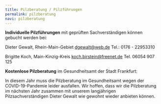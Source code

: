 ```yaml
---
title: Pilzberatung / Pilzführungen
permalink: pilzberatung
navi: pilzberatung
---
```

**Individuelle Pilzführungen** mit geprüften Sachverständigen können gebucht werden bei:

Dieter Gewalt, Rhein-Main-Gebiet   dgewalt@web.de   Tel.: 0176 - 22953310

Brigitte Koch, Main-Kinzig-Kreis  koch.birstein@freenet.de      Tel. 06054 907 125

**Kostenlose Pilzberatung** im Gesundheitsamt der Stadt Frankfurt:

In diesem Jahr muss die Pilzberatung im Gesundheitsamt wegen der COVID-19-Pandemie leider ausfallen. Wir hoffen, dass wir die Pilzberatung im nächsten Jahr zusammen mit unserem langjährigen Pilzsachverständigen Dieter Gewalt wie gewohnt wieder anbieten können.